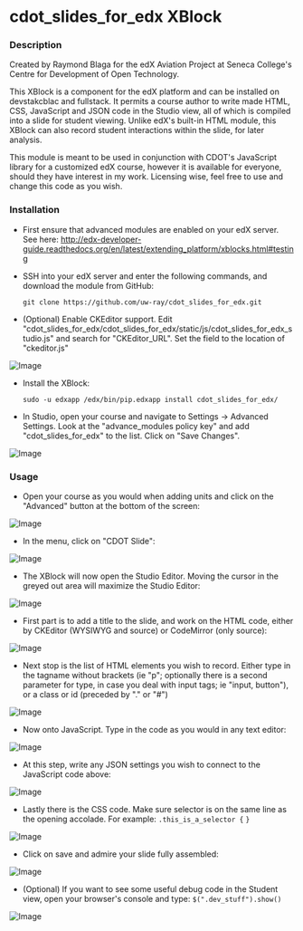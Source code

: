 # cdot_slides_for_edx XBlock

### Description

Created by Raymond Blaga for the edX Aviation Project at Seneca College's Centre for Development of Open Technology.

This XBlock is a component for the edX platform and can be installed on devstakcblac and fullstack. It permits a course author to write made HTML, CSS, JavaScript and JSON code in the Studio view, all of which is compiled into a slide for student viewing. Unlike edX's built-in HTML module, this XBlock can also record student interactions within the slide, for later analysis.

This module is meant to be used in conjunction with CDOT's JavaScript library for a customized edX course, however it is available for everyone, should they have interest in my work. Licensing wise, feel free to use and change this code as you wish.

### Installation

* First ensure that advanced modules are enabled on your edX server. See here: http://edx-developer-guide.readthedocs.org/en/latest/extending_platform/xblocks.html#testing

* SSH into your edX server and enter the following commands, and download the module from GitHub:

    `git clone https://github.com/uw-ray/cdot_slides_for_edx.git`

* (Optional) Enable CKEditor support. Edit "cdot_slides_for_edx/cdot_slides_for_edx/static/js/cdot_slides_for_edx_studio.js" and search for "CKEditor_URL". Set the field to the location of "ckeditor.js"

![Image](https://raw.githubusercontent.com/uw-ray/cdot_slides_for_edx/master/docs/cdot_slide00.jpg)
  
* Install the XBlock:
    
    `sudo -u edxapp /edx/bin/pip.edxapp install cdot_slides_for_edx/`
  
* In Studio, open your course and navigate to Settings -> Advanced Settings. Look at the "advance_modules policy key" and add "cdot_slides_for_edx" to the list. Click on "Save Changes". 

![Image](https://raw.githubusercontent.com/uw-ray/cdot_slides_for_edx/master/docs/cdot_slide01.jpg)


### Usage

* Open your course as you would when adding units and click on the "Advanced" button at the bottom of the screen:

![Image](https://raw.githubusercontent.com/uw-ray/cdot_slides_for_edx/master/docs/cdot_slide02.jpg)

* In the menu, click on "CDOT Slide":

![Image](https://raw.githubusercontent.com/uw-ray/cdot_slides_for_edx/master/docs/cdot_slide03.jpg)

* The XBlock will now open the Studio Editor. Moving the cursor in the greyed out area will maximize the Studio Editor:

![Image](https://raw.githubusercontent.com/uw-ray/cdot_slides_for_edx/master/docs/cdot_slide04.jpg)

* First part is to add a title to the slide, and work on the HTML code, either by CKEditor (WYSIWYG and source) or CodeMirror (only source):

![Image](https://raw.githubusercontent.com/uw-ray/cdot_slides_for_edx/master/docs/cdot_slide05.jpg)

* Next stop is the list of HTML elements you wish to record. Either type in the tagname without brackets (ie "p"; optionally there is a second parameter for type, in case you deal with input tags; ie "input, button"), or a class or id (preceded by "." or "#")

![Image](https://raw.githubusercontent.com/uw-ray/cdot_slides_for_edx/master/docs/cdot_slide06.jpg)

* Now onto JavaScript. Type in the code as you would in any text editor:

![Image](https://raw.githubusercontent.com/uw-ray/cdot_slides_for_edx/master/docs/cdot_slide07.jpg)

* At this step, write any JSON settings you wish to connect to the JavaScript code above:

![Image](https://raw.githubusercontent.com/uw-ray/cdot_slides_for_edx/master/docs/cdot_slide08.jpg)

* Lastly there is the CSS code. Make sure selector is on the same line as the opening accolade. For example:
    `.this_is_a_selector {`
    `}`

![Image](https://raw.githubusercontent.com/uw-ray/cdot_slides_for_edx/master/docs/cdot_slide09.jpg)

* Click on save and admire your slide fully assembled:

![Image](https://raw.githubusercontent.com/uw-ray/cdot_slides_for_edx/master/docs/cdot_slide10.jpg)

* (Optional) If you want to see some useful debug code in the Student view, open your browser's console and type: 
    `$(".dev_stuff").show()`

![Image](https://raw.githubusercontent.com/uw-ray/cdot_slides_for_edx/master/docs/cdot_slide11.jpg)
